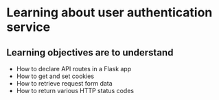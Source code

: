 # Learning about user authentication service
## Learning objectives are to understand
* How to declare API routes in a Flask app
* How to get and set cookies
* How to retrieve request form data
* How to return various HTTP status codes
